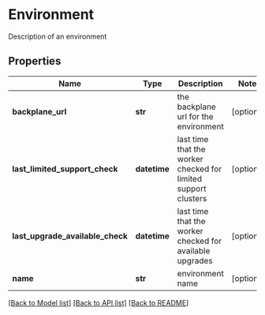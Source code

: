 # Environment

Description of an environment
## Properties
Name | Type | Description | Notes
------------ | ------------- | ------------- | -------------
**backplane_url** | **str** | the backplane url for the environment | [optional] 
**last_limited_support_check** | **datetime** | last time that the worker checked for limited support clusters | [optional] 
**last_upgrade_available_check** | **datetime** | last time that the worker checked for available upgrades | [optional] 
**name** | **str** | environment name | [optional] 

[[Back to Model list]](../README.md#documentation-for-models) [[Back to API list]](../README.md#documentation-for-api-endpoints) [[Back to README]](../README.md)


